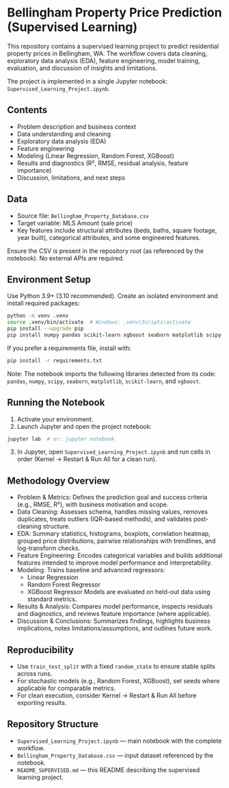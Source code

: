 # Bellingham Property Price Prediction (Supervised Learning)

This repository contains a supervised learning project to predict residential property prices in Bellingham, WA. The workflow covers data cleaning, exploratory data analysis (EDA), feature engineering, model training, evaluation, and discussion of insights and limitations.

The project is implemented in a single Jupyter notebook: `Supervised_Learning_Project.ipynb`.

## Contents

- Problem description and business context
- Data understanding and cleaning
- Exploratory data analysis (EDA)
- Feature engineering
- Modeling (Linear Regression, Random Forest, XGBoost)
- Results and diagnostics (R², RMSE, residual analysis, feature importance)
- Discussion, limitations, and next steps

## Data

- Source file: `Bellingham_Property_Database.csv`
- Target variable: MLS Amount (sale price)
- Key features include structural attributes (beds, baths, square footage, year built), categorical attributes, and some engineered features.

Ensure the CSV is present in the repository root (as referenced by the notebook). No external APIs are required.

## Environment Setup

Use Python 3.9+ (3.10 recommended). Create an isolated environment and install required packages:

```bash
python -m venv .venv
source .venv/bin/activate  # Windows: .venv\Scripts\activate
pip install --upgrade pip
pip install numpy pandas scikit-learn xgboost seaborn matplotlib scipy jupyter
```

If you prefer a requirements file, install with:

```bash
pip install -r requirements.txt
```

Note: The notebook imports the following libraries detected from its code: `pandas`, `numpy`, `scipy`, `seaborn`, `matplotlib`, `scikit-learn`, and `xgboost`.

## Running the Notebook

1. Activate your environment.
2. Launch Jupyter and open the project notebook:

```bash
jupyter lab  # or: jupyter notebook
```

3. In Jupyter, open `Supervised_Learning_Project.ipynb` and run cells in order (Kernel → Restart & Run All for a clean run).

## Methodology Overview

- Problem & Metrics: Defines the prediction goal and success criteria (e.g., RMSE, R²), with business motivation and scope.
- Data Cleaning: Assesses schema, handles missing values, removes duplicates, treats outliers (IQR-based methods), and validates post-cleaning structure.
- EDA: Summary statistics, histograms, boxplots, correlation heatmap, grouped price distributions, pairwise relationships with trendlines, and log-transform checks.
- Feature Engineering: Encodes categorical variables and builds additional features intended to improve model performance and interpretability.
- Modeling: Trains baseline and advanced regressors:
  - Linear Regression
  - Random Forest Regressor
  - XGBoost Regressor
  Models are evaluated on held-out data using standard metrics.
- Results & Analysis: Compares model performance, inspects residuals and diagnostics, and reviews feature importance (where applicable).
- Discussion & Conclusions: Summarizes findings, highlights business implications, notes limitations/assumptions, and outlines future work.

## Reproducibility

- Use `train_test_split` with a fixed `random_state` to ensure stable splits across runs.
- For stochastic models (e.g., Random Forest, XGBoost), set seeds where applicable for comparable metrics.
- For clean execution, consider Kernel → Restart & Run All before exporting results.

## Repository Structure

- `Supervised_Learning_Project.ipynb` — main notebook with the complete workflow.
- `Bellingham_Property_Database.csv` — input dataset referenced by the notebook.
- `README_SUPERVISED.md` — this README describing the supervised learning project.



